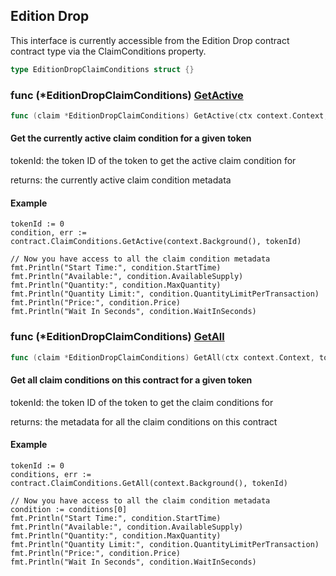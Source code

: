 
## Edition Drop

This interface is currently accessible from the Edition Drop contract contract type via the ClaimConditions property.

```go
type EditionDropClaimConditions struct {}
```

### func \(\*EditionDropClaimConditions\) [GetActive](<https://github.com/ricebin/go-sdk/blob/main/thirdweb/edition_drop_claim_conditions.go#L52>)

```go
func (claim *EditionDropClaimConditions) GetActive(ctx context.Context, tokenId int) (*ClaimConditionOutput, error)
```

#### Get the currently active claim condition for a given token

tokenId: the token ID of the token to get the active claim condition for

returns: the currently active claim condition metadata

#### Example

```
tokenId := 0
condition, err := contract.ClaimConditions.GetActive(context.Background(), tokenId)

// Now you have access to all the claim condition metadata
fmt.Println("Start Time:", condition.StartTime)
fmt.Println("Available:", condition.AvailableSupply)
fmt.Println("Quantity:", condition.MaxQuantity)
fmt.Println("Quantity Limit:", condition.QuantityLimitPerTransaction)
fmt.Println("Price:", condition.Price)
fmt.Println("Wait In Seconds", condition.WaitInSeconds)
```

### func \(\*EditionDropClaimConditions\) [GetAll](<https://github.com/ricebin/go-sdk/blob/main/thirdweb/edition_drop_claim_conditions.go#L96>)

```go
func (claim *EditionDropClaimConditions) GetAll(ctx context.Context, tokenId int) ([]*ClaimConditionOutput, error)
```

#### Get all claim conditions on this contract for a given token

tokenId: the token ID of the token to get the claim conditions for

returns: the metadata for all the claim conditions on this contract

#### Example

```
tokenId := 0
conditions, err := contract.ClaimConditions.GetAll(context.Background(), tokenId)

// Now you have access to all the claim condition metadata
condition := conditions[0]
fmt.Println("Start Time:", condition.StartTime)
fmt.Println("Available:", condition.AvailableSupply)
fmt.Println("Quantity:", condition.MaxQuantity)
fmt.Println("Quantity Limit:", condition.QuantityLimitPerTransaction)
fmt.Println("Price:", condition.Price)
fmt.Println("Wait In Seconds", condition.WaitInSeconds)
```
